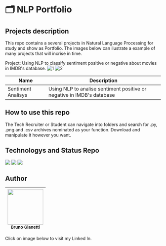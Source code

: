 # :card_index_dividers: NLP Portfolio

## Projects description

This repo contains a several projects in Natural Language Processing for study and show as Portfolio. The images below can ilustrate a example of many projects that will incrise in time.

Project: Using NLP to classify sentiment positive or negative about movies in IMDB's database.
![1](https://github.com/BrunoGianetti/MyNLPProjects/assets/55636879/327cea8a-6a5b-4917-8af5-223cf655ab0a)
![2](https://github.com/BrunoGianetti/MyNLPProjects/assets/55636879/91adf2f9-ab3b-4b63-8111-2f6c0e81a0ba)



| Name | Description |
|--- |---|
| Sentiment Analisys | Using NLP to analise sentiment positive or negative in IMDB's database |


## How to use this repo

The Tech Recruiter or Student can navigate into folders and search for .py, .png and .csv archives nominated as your function. Download and manipulate it however you want.

## Technologys and Status Repo


<img src="https://img.shields.io/badge/Language-Python-blue"> <img src="https://img.shields.io/badge/Status-always%20under%20construction-yellow"> <img src="https://img.shields.io/github/downloads/brunogianetti/DataSciencePortfolio/total?style=plastic"> 

## Author

| [<img src="https://avatars.githubusercontent.com/u/55636879?v=4" width=115><br><sub>Bruno Gianetti</sub>](https://github.com/brunogianetti) |
| :---: |

Click on image below to visit my Linked In.
